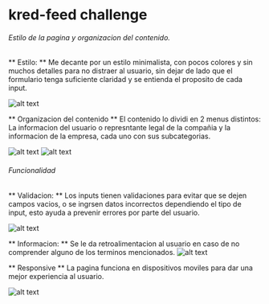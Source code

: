 # kred-feed challenge 

###### Estilo de la pagina y organizacion del contenido.

** Estilo: **
Me decante por un estilo minimalista, con pocos colores y sin muchos detalles para no distraer al usuario, sin dejar de lado que el formulario tenga suficiente claridad y se entienda el proposito de cada input.

![alt text](https://github.com/EmmanuelLopez1/kred-feed-code/tree/master/images/kred-feed1.png)

** Organizacion del contenido **
El contenido lo dividi en 2 menus distintos: La informacion del usuario o represntante legal de la compañia y la informacion de la empresa, cada uno con sus subcategorias.

![alt text](https://github.com/EmmanuelLopez1/kred-feed-code/tree/master/images/kred-feed5.png)
![alt text](https://github.com/EmmanuelLopez1/kred-feed-code/tree/master/images/kred-feed6.png)

###### Funcionalidad

** Validacion: **
Los inputs tienen validaciones para evitar que se dejen campos vacios, o se ingrsen datos incorrectos dependiendo el tipo de input, esto ayuda a prevenir errores por parte del usuario.

![alt text](https://github.com/EmmanuelLopez1/kred-feed-code/tree/master/images/kred-feed2.png)

** Informacion: **
Se le da retroalimentacion al usuario en caso de no comprender alguno de los terminos mencionados.
![alt text](https://github.com/EmmanuelLopez1/kred-feed-code/tree/master/images/kred-feed.png)

** Responsive **
La pagina funciona en dispositivos moviles para dar una mejor experiencia al usuario.

![alt text](https://github.com/EmmanuelLopez1/kred-feed-code/tree/master/images/kred-feed4.png)

